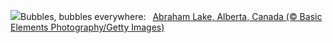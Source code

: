 ![](https://www.bing.com/th?id=OHR.BubbleLake_EN-US6558545411_UHD.jpg&w=1000)Bubbles, bubbles everywhere:&nbsp;&ensp;[Abraham Lake, Alberta, Canada (© Basic Elements Photography/Getty Images)](https://www.bing.com/th?id=OHR.BubbleLake_EN-US6558545411_UHD.jpg)
<br><br/>

